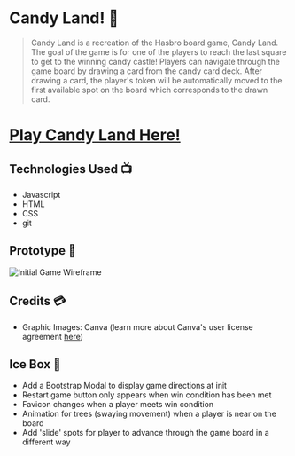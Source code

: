 # Candy Land! 🍭

> Candy Land is a recreation of the Hasbro board game, Candy Land.  
> The goal of the game is for one of the players to reach the last square to get to the winning candy castle! Players can navigate through the game board by drawing a card from the candy card deck. After drawing a card, the player's token will be automatically moved to the first available spot on the board which corresponds to the drawn card. 

# [Play Candy Land Here!](https://candy-land.surge.sh/)

## Technologies Used 📺
- Javascript
- HTML
- CSS
- git

## Prototype 🚧
![Initial Game Wireframe](../images/Screen%20Shot%202022-02-09%20at%209.51.16%20AM.png)

## Credits 💳
- Graphic Images: Canva (learn more about Canva's user license agreement [here](https://www.canva.com/policies/content-license-agreement/))

## Ice Box 🥶
- Add a Bootstrap Modal to display game directions at init
- Restart game button only appears when win condition has been met
- Favicon changes when a player meets win condition 
- Animation for trees (swaying movement) when a player is near on the board 
- Add 'slide' spots for player to advance through the game board in a different way
